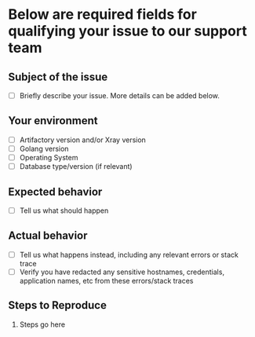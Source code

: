 # Below are required fields for qualifying your issue to our support team

## Subject of the issue

- [ ] Briefly describe your issue. More details can be added below.

## Your environment

- [ ] Artifactory version and/or Xray version
- [ ] Golang version
- [ ] Operating System
- [ ] Database type/version (if relevant)

## Expected behavior

- [ ] Tell us what should happen

## Actual behavior

- [ ] Tell us what happens instead, including any relevant errors or stack trace
- [ ] Verify you have redacted any sensitive hostnames, credentials, application names, etc from these errors/stack traces

## Steps to Reproduce

1. Steps go here
